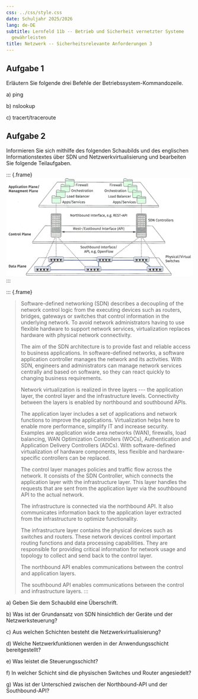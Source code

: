 ```yaml
---
css: ../css/style.css
date: Schuljahr 2025/2026
lang: de-DE
subtitle: Lernfeld 11b -- Betrieb und Sicherheit vernetzter Systeme
  gewährleisten
title: Netzwerk -- Sicherheitsrelevante Anforderungen 3
---
```


## Aufgabe 1

Erläutern Sie folgende drei Befehle der Betriebssystem-Kommandozeile.

a)  ping

<!-- -->

b)  nslookup

<!-- -->

c)  tracert/traceroute

## Aufgabe 2

Informieren Sie sich mithilfe des folgenden Schaubilds und des
englischen Informationstextes über SDN und Netzwerkvirtualisierung und
bearbeiten Sie folgende Teilaufgaben.

::: {.frame}
![](images/sdn.png)
:::

::: {.frame}
> Software-defined networking (SDN) describes a decoupling of the
> network control logic from the executing devices such as routers,
> bridges, gateways or switches that control information in the
> underlying network. To avoid network administrators having to use
> flexible hardware to support network services, virtualization replaces
> hardware with physical network connectivity.
>
> The aim of the SDN architecture is to provide fast and reliable access
> to business applications. In software-defined networks, a software
> application controller manages the network and its activities. With
> SDN, engineers and administrators can manage network services
> centrally and based on software, so they can react quickly to changing
> business requirements.
>
> Network virtualization is realized in three layers --- the application
> layer, the control layer and the infrastructure levels. Connectivity
> between the layers is enabled by northbound and southbound APIs.
>
> The application layer includes a set of applications and network
> functions to improve the applications. Virtualization helps here to
> enable more performance, simplify IT and increase security. Examples
> are application wide area networks (WAN), firewalls, load balancing,
> WAN Optimization Controllers (WOCs), Authentication and Application
> Delivery Controllers (ADCs). With software-defined virtualization of
> hardware components, less flexible and hardware-specific controllers
> can be replaced.
>
> The control layer manages policies and traffic flow across the
> network. It consists of the SDN Controller, which connects the
> application layer with the infrastructure layer. This layer handles
> the requests that are sent from the application layer via the
> southbound API to the actual network.
>
> The infrastructure is connected via the northbound API. It also
> communicates information back to the application layer extracted from
> the infrastructure to optimize functionality.
>
> The infrastructure layer contains the physical devices such as
> switches and routers. These network devices control important routing
> functions and data processing capabilities. They are responsible for
> providing critical information for network usage and topology to
> collect and send back to the control layer.
>
> The northbound API enables communications between the control and
> application layers.
>
> The southbound API enables communications between the control and
> infrastructure layers.
:::

a)  Geben Sie dem Schaubild eine Überschrift.

<!-- -->

b)  Was ist der Grundansatz von SDN hinsichtlich der Geräte und der
    Netzwerksteuerung?

<!-- -->

c)  Aus welchen Schichten besteht die Netzwerkvirtualisierung?

<!-- -->

d)  Welche Netzwerkfunktionen werden in der Anwendungsschicht
    bereitgestellt?

<!-- -->

e)  Was leistet die Steuerungsschicht?

<!-- -->

f)  In welcher Schicht sind die physischen Switches und Router
    angesiedelt?

<!-- -->

g)  Was ist der Unterschied zwischen der Northbound-API und der
    Southbound-API?
